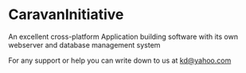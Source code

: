 CaravanInitiative
=================

An excellent cross-platform Application building software with its own webserver and database management system

For any support or help you can write down to us at kd@yahoo.com
